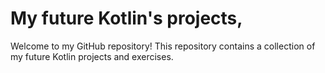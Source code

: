 # My future Kotlin's projects, 

Welcome to my GitHub repository! This repository contains a collection of my future Kotlin projects and exercises.
